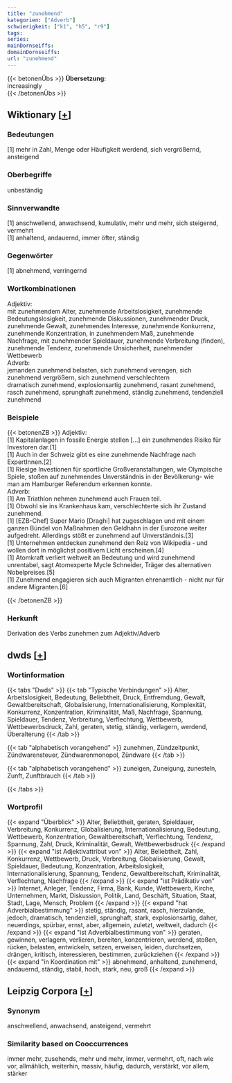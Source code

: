 ```yaml
---
title: "zunehmend"
kategorien: ["Adverb"]
schwierigkeit: ["k1", "h5", "r9"]
tags:
series:
mainDornseiffs:
domainDornseiffs:
url: "zunehmend"
---
```


{{< betonenÜbs >}}
**Übersetzung:**  
increasingly  
{{< /betonenÜbs >}}

## Wiktionary [[+](https://de.wiktionary.org/wiki/zunehmend)]

### Bedeutungen
[1] mehr in Zahl, Menge oder Häufigkeit werdend, sich vergrößernd, ansteigend  

### Oberbegriffe
unbeständig  

### Sinnverwandte
[1] anschwellend, anwachsend, kumulativ, mehr und mehr, sich steigernd, vermehrt  
[1] anhaltend, andauernd, immer öfter, ständig  

### Gegenwörter
[1] abnehmend, verringernd  

### Wortkombinationen
Adjektiv:  
mit zunehmendem Alter, zunehmende Arbeitslosigkeit, zunehmende Bedeutungslosigkeit, zunehmende Diskussionen, zunehmender Druck, zunehmende Gewalt, zunehmendes Interesse, zunehmende Konkurrenz, zunehmende Konzentration, in zunehmendem Maß, zunehmende Nachfrage, mit zunehmender Spieldauer, zunehmende Verbreitung (finden), zunehmende Tendenz, zunehmende Unsicherheit, zunehmender Wettbewerb  
Adverb:  
jemanden zunehmend belasten, sich zunehmend verengen, sich zunehmend vergrößern, sich zunehmend verschlechtern  
dramatisch zunehmend, explosionsartig zunehmend, rasant zunehmend, rasch zunehmend, sprunghaft zunehmend, ständig zunehmend, tendenziell zunehmend  

### Beispiele
{{< betonenZB >}}
Adjektiv:  
[1] Kapitalanlagen in fossile Energie stellen […] ein zunehmendes Risiko für Investoren dar.[1]  
[1] Auch in der Schweiz gibt es eine zunehmende Nachfrage nach ExpertInnen.[2]  
[1] Riesige Investionen für sportliche Großveranstaltungen, wie Olympische Spiele, stoßen auf zunehmendes Unverständnis in der Bevölkerung- wie man am Hamburger Referendum erkennen konnte.  
Adverb:  
[1] Am Triathlon nehmen zunehmend auch Frauen teil.  
[1] Obwohl sie ins Krankenhaus kam, verschlechterte sich ihr Zustand zunehmend.  
[1] [EZB-Chef] Super Mario [Draghi] hat zugeschlagen und mit einem ganzen Bündel von Maßnahmen den Geldhahn in der Eurozone weiter aufgedreht. Allerdings stößt er zunehmend auf Unverständnis.[3]  
[1] Unternehmen entdecken zunehmend den Reiz von Wikipedia - und wollen dort in möglichst positivem Licht erscheinen.[4]  
[1] Atomkraft verliert weltweit an Bedeutung und wird zunehmend unrentabel, sagt Atomexperte Mycle Schneider, Träger des alternativen Nobelpreises.[5]  
[1] Zunehmend engagieren sich auch Migranten ehrenamtlich - nicht nur für andere Migranten.[6]  

{{< /betonenZB >}}
### Herkunft
Derivation des Verbs zunehmen zum Adjektiv/Adverb  



## dwds [[+](https://www.dwds.de/wb/zunehmend)]

### Wortinformation
{{< tabs "Dwds" >}}
{{< tab "Typische Verbindungen" >}}
Alter, Arbeitslosigkeit, Bedeutung, Beliebtheit, Druck, Entfremdung, Gewalt, Gewaltbereitschaft, Globalisierung, Internationalisierung, Komplexität, Konkurrenz, Konzentration, Kriminalität, Maß, Nachfrage, Spannung, Spieldauer, Tendenz, Verbreitung, Verflechtung, Wettbewerb, Wettbewerbsdruck, Zahl, geraten, stetig, ständig, verlagern, werdend, Überalterung
{{< /tab >}}

{{< tab "alphabetisch vorangehend" >}}
zunehmen, Zündzeitpunkt, Zündwarensteuer, Zündwarenmonopol, Zündware
{{< /tab >}}

{{< tab "alphabetisch vorangehend" >}}
zuneigen, Zuneigung, zunesteln, Zunft, Zunftbrauch
{{< /tab >}}

{{< /tabs >}}

### Wortprofil
{{< expand "Überblick" >}} Alter, Beliebtheit, geraten, Spieldauer, Verbreitung, Konkurrenz, Globalisierung, Internationalisierung, Bedeutung, Wettbewerb, Konzentration, Gewaltbereitschaft, Verflechtung, Tendenz, Spannung, Zahl, Druck, Kriminalität, Gewalt, Wettbewerbsdruck {{< /expand >}}
{{< expand "ist Adjektivattribut von" >}} Alter, Beliebtheit, Zahl, Konkurrenz, Wettbewerb, Druck, Verbreitung, Globalisierung, Gewalt, Spieldauer, Bedeutung, Konzentration, Arbeitslosigkeit, Internationalisierung, Spannung, Tendenz, Gewaltbereitschaft, Kriminalität, Verflechtung, Nachfrage {{< /expand >}}
{{< expand "ist Prädikativ von" >}} Internet, Anleger, Tendenz, Firma, Bank, Kunde, Wettbewerb, Kirche, Unternehmen, Markt, Diskussion, Politik, Land, Geschäft, Situation, Staat, Stadt, Lage, Mensch, Problem {{< /expand >}}
{{< expand "hat Adverbialbestimmung" >}} stetig, ständig, rasant, rasch, hierzulande, jedoch, dramatisch, tendenziell, sprunghaft, stark, explosionsartig, daher, neuerdings, spürbar, ernst, aber, allgemein, zuletzt, weltweit, dadurch {{< /expand >}}
{{< expand "ist Adverbialbestimmung von" >}} geraten, gewinnen, verlagern, verlieren, bereiten, konzentrieren, werdend, stoßen, rücken, belasten, entwickeln, setzen, erweisen, leiden, durchsetzen, drängen, kritisch, interessieren, bestimmen, zurückziehen {{< /expand >}}
{{< expand "in Koordination mit" >}} abnehmend, anhaltend, zunehmend, andauernd, ständig, stabil, hoch, stark, neu, groß {{< /expand >}}

## Leipzig Corpora [[+](https://corpora.uni-leipzig.de/en/res?word=zunehmend&corpusId=deu_newscrawl-public_2018)]


### Synonym
anschwellend, anwachsend, ansteigend, vermehrt


### Similarity based on Cooccurrences
immer mehr, zusehends, mehr und mehr, immer, vermehrt, oft, nach wie vor, allmählich, weiterhin, massiv, häufig, dadurch, verstärkt, vor allem, stärker

